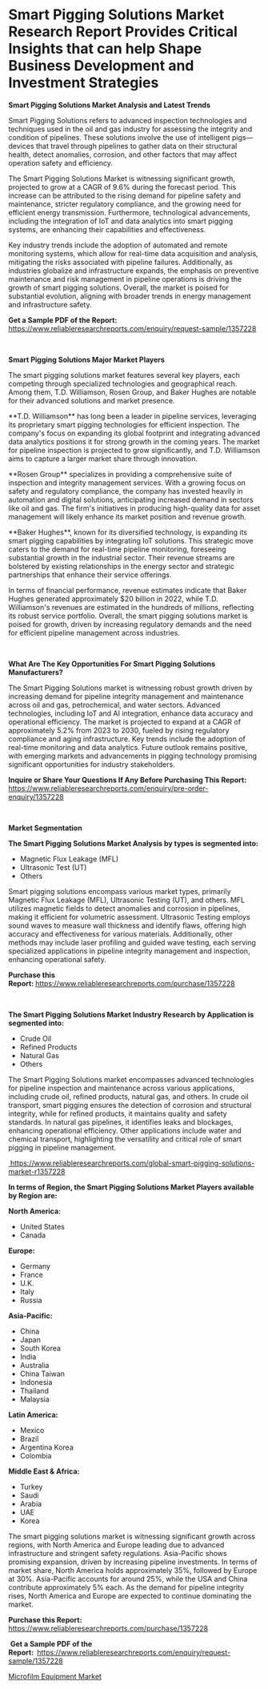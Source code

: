 <p><h1>Smart Pigging Solutions Market Research Report Provides Critical Insights that can help Shape Business Development and Investment Strategies</h1></p><p><strong>Smart Pigging Solutions Market Analysis and Latest Trends</strong></p>
<p><p>Smart Pigging Solutions refers to advanced inspection technologies and techniques used in the oil and gas industry for assessing the integrity and condition of pipelines. These solutions involve the use of intelligent pigs—devices that travel through pipelines to gather data on their structural health, detect anomalies, corrosion, and other factors that may affect operation safety and efficiency. </p><p>The Smart Pigging Solutions Market is witnessing significant growth, projected to grow at a CAGR of 9.6% during the forecast period. This increase can be attributed to the rising demand for pipeline safety and maintenance, stricter regulatory compliance, and the growing need for efficient energy transmission. Furthermore, technological advancements, including the integration of IoT and data analytics into smart pigging systems, are enhancing their capabilities and effectiveness. </p><p>Key industry trends include the adoption of automated and remote monitoring systems, which allow for real-time data acquisition and analysis, mitigating the risks associated with pipeline failures. Additionally, as industries globalize and infrastructure expands, the emphasis on preventive maintenance and risk management in pipeline operations is driving the growth of smart pigging solutions. Overall, the market is poised for substantial evolution, aligning with broader trends in energy management and infrastructure safety.</p></p>
<p><strong>Get a Sample PDF of the Report:&nbsp;</strong> <a href="https://www.reliableresearchreports.com/enquiry/request-sample/1357228?utm_campaign=2794&utm_medium=2&utm_source=Github&utm_content=ia&utm_term=11042025&utm_id=smart-pigging-solutions">https://www.reliableresearchreports.com/enquiry/request-sample/1357228</a></p>
<p>&nbsp;</p>
<p><strong>Smart Pigging Solutions Major Market Players</strong></p>
<p><p>The smart pigging solutions market features several key players, each competing through specialized technologies and geographical reach. Among them, T.D. Williamson, Rosen Group, and Baker Hughes are notable for their advanced solutions and market presence.</p><p>**T.D. Williamson** has long been a leader in pipeline services, leveraging its proprietary smart pigging technologies for efficient inspection. The company's focus on expanding its global footprint and integrating advanced data analytics positions it for strong growth in the coming years. The market for pipeline inspection is projected to grow significantly, and T.D. Williamson aims to capture a larger market share through innovation.</p><p>**Rosen Group** specializes in providing a comprehensive suite of inspection and integrity management services. With a growing focus on safety and regulatory compliance, the company has invested heavily in automation and digital solutions, anticipating increased demand in sectors like oil and gas. The firm's initiatives in producing high-quality data for asset management will likely enhance its market position and revenue growth.</p><p>**Baker Hughes**, known for its diversified technology, is expanding its smart pigging capabilities by integrating IoT solutions. This strategic move caters to the demand for real-time pipeline monitoring, foreseeing substantial growth in the industrial sector. Their revenue streams are bolstered by existing relationships in the energy sector and strategic partnerships that enhance their service offerings.</p><p>In terms of financial performance, revenue estimates indicate that Baker Hughes generated approximately $20 billion in 2022, while T.D. Williamson's revenues are estimated in the hundreds of millions, reflecting its robust service portfolio. Overall, the smart pigging solutions market is poised for growth, driven by increasing regulatory demands and the need for efficient pipeline management across industries.</p></p>
<p>&nbsp;</p>
<p><strong>What Are The Key Opportunities For Smart Pigging Solutions Manufacturers?</strong></p>
<p><p>The Smart Pigging Solutions market is witnessing robust growth driven by increasing demand for pipeline integrity management and maintenance across oil and gas, petrochemical, and water sectors. Advanced technologies, including IoT and AI integration, enhance data accuracy and operational efficiency. The market is projected to expand at a CAGR of approximately 5.2% from 2023 to 2030, fueled by rising regulatory compliance and aging infrastructure. Key trends include the adoption of real-time monitoring and data analytics. Future outlook remains positive, with emerging markets and advancements in pigging technology promising significant opportunities for industry stakeholders.</p></p>
<p><strong>Inquire or Share Your Questions If Any Before Purchasing This Report:</strong> <a href="https://www.reliableresearchreports.com/enquiry/pre-order-enquiry/1357228?utm_campaign=2794&utm_medium=2&utm_source=Github&utm_content=ia&utm_term=11042025&utm_id=smart-pigging-solutions">https://www.reliableresearchreports.com/enquiry/pre-order-enquiry/1357228</a></p>
<p>&nbsp;</p>
<p><strong>Market Segmentation</strong></p>
<p><strong>The Smart Pigging Solutions Market Analysis by types is segmented into:</strong></p>
<p><ul><li>Magnetic Flux Leakage (MFL)</li><li>Ultrasonic Test (UT)</li><li>Others</li></ul></p>
<p><p>Smart pigging solutions encompass various market types, primarily Magnetic Flux Leakage (MFL), Ultrasonic Testing (UT), and others. MFL utilizes magnetic fields to detect anomalies and corrosion in pipelines, making it efficient for volumetric assessment. Ultrasonic Testing employs sound waves to measure wall thickness and identify flaws, offering high accuracy and effectiveness for various materials. Additionally, other methods may include laser profiling and guided wave testing, each serving specialized applications in pipeline integrity management and inspection, enhancing operational safety.</p></p>
<p><strong>Purchase this Report:&nbsp;</strong><a href="https://www.reliableresearchreports.com/purchase/1357228?utm_campaign=2794&utm_medium=2&utm_source=Github&utm_content=ia&utm_term=11042025&utm_id=smart-pigging-solutions">https://www.reliableresearchreports.com/purchase/1357228</a></p>
<p>&nbsp;</p>
<p><strong>The Smart Pigging Solutions Market Industry Research by Application is segmented into:</strong></p>
<p><ul><li>Crude Oil</li><li>Refined Products</li><li>Natural Gas</li><li>Others</li></ul></p>
<p><p>The Smart Pigging Solutions market encompasses advanced technologies for pipeline inspection and maintenance across various applications, including crude oil, refined products, natural gas, and others. In crude oil transport, smart pigging ensures the detection of corrosion and structural integrity, while for refined products, it maintains quality and safety standards. In natural gas pipelines, it identifies leaks and blockages, enhancing operational efficiency. Other applications include water and chemical transport, highlighting the versatility and critical role of smart pigging in pipeline management.</p></p>
<p><a href="https://www.reliableresearchreports.com/global-smart-pigging-solutions-market-r1357228?utm_campaign=2794&utm_medium=2&utm_source=Github&utm_content=ia&utm_term=11042025&utm_id=smart-pigging-solutions">&nbsp;https://www.reliableresearchreports.com/global-smart-pigging-solutions-market-r1357228</a></p>
<p><strong>In terms of Region, the Smart Pigging Solutions Market Players available by Region are:</strong></p>
<p>
    <p> <strong> North America: </strong>
        <ul>
            <li>United States</li>
            <li>Canada</li>
        </ul>
        </p> 
    <p> <strong> Europe: </strong>
        <ul>
            <li>Germany</li>
            <li>France</li>
            <li>U.K.</li>
            <li>Italy</li>
            <li>Russia</li>
        </ul>
        </p> 
    <p> <strong> Asia-Pacific: </strong>
        <ul>
            <li>China</li>
            <li>Japan</li>
            <li>South Korea</li>
            <li>India</li>
            <li>Australia</li>
            <li>China Taiwan</li>
            <li>Indonesia</li>
            <li>Thailand</li>
            <li>Malaysia</li>
        </ul>
        </p> 
    <p> <strong> Latin America: </strong>
        <ul>
            <li>Mexico</li>
            <li>Brazil</li>
            <li>Argentina Korea</li>
            <li>Colombia</li>
        </ul>
        </p> 
    <p> <strong> Middle East & Africa: </strong>
        <ul>
            <li>Turkey</li>
            <li>Saudi</li>
            <li>Arabia</li>
            <li>UAE</li>
            <li>Korea</li>
        </ul>
    </p>
    </p>
<p><p>The smart pigging solutions market is witnessing significant growth across regions, with North America and Europe leading due to advanced infrastructure and stringent safety regulations. Asia-Pacific shows promising expansion, driven by increasing pipeline investments. In terms of market share, North America holds approximately 35%, followed by Europe at 30%. Asia-Pacific accounts for around 25%, while the USA and China contribute approximately 5% each. As the demand for pipeline integrity rises, North America and Europe are expected to continue dominating the market.</p></p>
<p><strong>Purchase this Report: </strong><a href="https://www.reliableresearchreports.com/purchase/1357228?utm_campaign=2794&utm_medium=2&utm_source=Github&utm_content=ia&utm_term=11042025&utm_id=smart-pigging-solutions">https://www.reliableresearchreports.com/purchase/1357228</a></p>
<p>&nbsp;<strong>Get a Sample PDF of the Report:&nbsp;&nbsp;</strong><a href="https://www.reliableresearchreports.com/enquiry/request-sample/1357228?utm_campaign=2794&utm_medium=2&utm_source=Github&utm_content=ia&utm_term=11042025&utm_id=smart-pigging-solutions">https://www.reliableresearchreports.com/enquiry/request-sample/1357228</a></p>
<p><strong></strong></p>
<p><p><a href="https://github.com/AshrafKhan865/Market-Research-Report-List-2/blob/main/microfilm-equipment-market.md?utm_campaign=2794&utm_medium=2&utm_source=Github&utm_content=ia&utm_term=11042025&utm_id=smart-pigging-solutions">Microfilm Equipment Market</a></p></p>